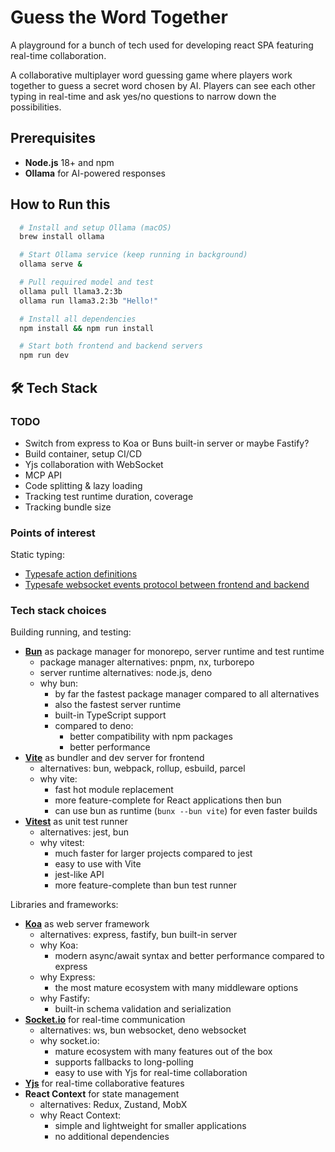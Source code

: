 # Guess the Word Together

A playground for a bunch of tech used for developing react SPA featuring real-time collaboration.

A collaborative multiplayer word guessing game where players work together to guess a secret word chosen by AI.
Players can see each other typing in real-time and ask yes/no questions to narrow down the possibilities.

## Prerequisites

- **Node.js** 18+ and npm
- **Ollama** for AI-powered responses

## How to Run this

```bash
  # Install and setup Ollama (macOS)
  brew install ollama

  # Start Ollama service (keep running in background)
  ollama serve &

  # Pull required model and test
  ollama pull llama3.2:3b
  ollama run llama3.2:3b "Hello!"

  # Install all dependencies
  npm install && npm run install

  # Start both frontend and backend servers
  npm run dev
```

## 🛠️ Tech Stack

### TODO
- Switch from express to Koa or Buns built-in server or maybe Fastify?
- Build container, setup CI/CD
- Yjs collaboration with WebSocket
- MCP API
- Code splitting & lazy loading
- Tracking test runtime duration, coverage
- Tracking bundle size

### Points of interest
Static typing:
- [Typesafe action definitions](packages/frontend/src/contexts/AppContext/actions.ts)
- [Typesafe websocket events protocol between frontend and backend](packages/shared/src/types/socketIoEvents.ts)

### Tech stack choices

Building running, and testing:
- **[Bun](https://bun.com/)** as package manager for monorepo, server runtime and test runtime
  - package manager alternatives: pnpm, nx, turborepo
  - server runtime alternatives: node.js, deno
  - why bun: 
    - by far the fastest package manager compared to all alternatives
    - also the fastest server runtime
    - built-in TypeScript support
    - compared to deno: 
        - better compatibility with npm packages
        - better performance
- **[Vite](https://vite.dev/)** as bundler and dev server for frontend
  - alternatives: bun, webpack, rollup, esbuild, parcel
  - why vite:
    - fast hot module replacement
    - more feature-complete for React applications then bun
    - can use bun as runtime (`bunx --bun vite`) for even faster builds
- **[Vitest](https://vitest.dev/)** as unit test runner
  - alternatives: jest, bun
  - why vitest:
    - much faster for larger projects compared to jest
    - easy to use with Vite
    - jest-like API
    - more feature-complete than bun test runner

Libraries and frameworks:
- **[Koa](https://koajs.com/)** as web server framework
  - alternatives: express, fastify, bun built-in server
  - why Koa:
    - modern async/await syntax and better performance compared to express
  - why Express:
    - the most mature ecosystem with many middleware options
  - why Fastify:
    - built-in schema validation and serialization
- **[Socket.io](https://socket.io/)** for real-time communication
  - alternatives: ws, bun websocket, deno websocket
  - why socket.io:
    - mature ecosystem with many features out of the box
    - supports fallbacks to long-polling
    - easy to use with Yjs for real-time collaboration
- **[Yjs](https://docs.yjs.dev/)** for real-time collaborative features
- **React Context** for state management
  - alternatives: Redux, Zustand, MobX
  - why React Context:
    - simple and lightweight for smaller applications
    - no additional dependencies
